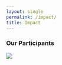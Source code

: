 ```yaml
---
layout: single
permalink: /impact/
title: Impact
---
```


<h3> Our Participants</h3>

<div class='tableauPlaceholder' id='viz1543963597647' style='position: relative'><noscript><a href='#'><img alt=' ' src='https:&#47;&#47;public.tableau.com&#47;static&#47;images&#47;SW&#47;SWC_impact7&#47;Participants_Knowledge&#47;1_rss.png' style='border: none' /></a></noscript><object class='tableauViz'  style='display:none;'><param name='host_url' value='https%3A%2F%2Fpublic.tableau.com%2F' /> <param name='embed_code_version' value='3' /> <param name='site_root' value='' /><param name='name' value='SWC_impact7&#47;Participants_Knowledge' /><param name='tabs' value='no' /><param name='toolbar' value='yes' /><param name='static_image' value='https:&#47;&#47;public.tableau.com&#47;static&#47;images&#47;SW&#47;SWC_impact7&#47;Participants_Knowledge&#47;1.png' /> <param name='animate_transition' value='yes' /><param name='display_static_image' value='yes' /><param name='display_spinner' value='yes' /><param name='display_overlay' value='yes' /><param name='display_count' value='yes' /></object></div>               

<script type='text/javascript'>                    
var divElement = document.getElementById('viz1543963597647'); 
var vizElement = divElement.getElementsByTagName('object')[0];               
vizElement.style.width='120%';vizElement.style.height=(divElement.offsetWidth*0.75)+'px';                  
var scriptElement = document.createElement('script');              
scriptElement.src = 'https://public.tableau.com/javascripts/api/viz_v1.js';                    vizElement.parentNode.insertBefore(scriptElement, vizElement);    
</script>

<script src="https://public.tableau.com/javascripts/api/viz_v1.js"></script>
<div id="tableauViz"></div>


